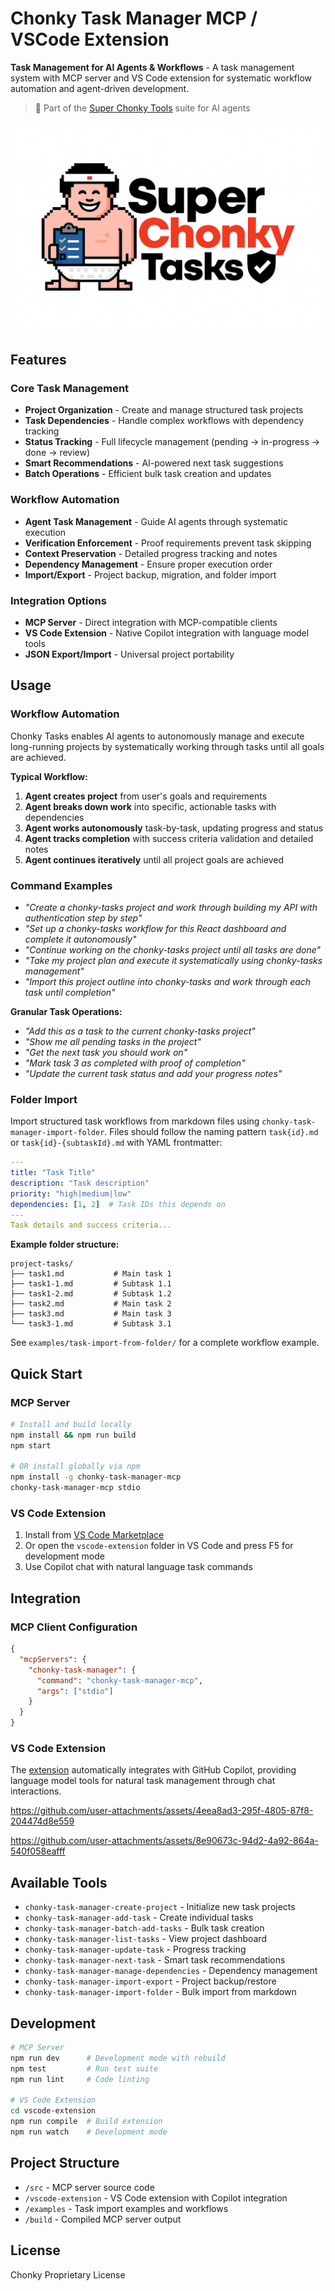 # Chonky Task Manager MCP / VSCode Extension

**Task Management for AI Agents & Workflows** - A task management system with MCP server and VS Code extension for systematic workflow automation and agent-driven development.

> 🚀 Part of the [Super Chonky Tools](https://github.com/tintinweb/vscode-chonky) suite for AI agents

![Chonky Logo](https://github.com/tintinweb/chonky-task-manager-mcp/raw/master/vscode-extension/img/superchonky-tasks.png)


## Features

### Core Task Management
- **Project Organization** - Create and manage structured task projects
- **Task Dependencies** - Handle complex workflows with dependency tracking
- **Status Tracking** - Full lifecycle management (pending → in-progress → done → review)
- **Smart Recommendations** - AI-powered next task suggestions
- **Batch Operations** - Efficient bulk task creation and updates

### Workflow Automation
- **Agent Task Management** - Guide AI agents through systematic execution
- **Verification Enforcement** - Proof requirements prevent task skipping
- **Context Preservation** - Detailed progress tracking and notes
- **Dependency Management** - Ensure proper execution order
- **Import/Export** - Project backup, migration, and folder import

### Integration Options
- **MCP Server** - Direct integration with MCP-compatible clients
- **VS Code Extension** - Native Copilot integration with language model tools
- **JSON Export/Import** - Universal project portability

## Usage

### Workflow Automation
Chonky Tasks enables AI agents to autonomously manage and execute long-running projects by systematically working through tasks until all goals are achieved.

**Typical Workflow:**
1. **Agent creates project** from user's goals and requirements
2. **Agent breaks down work** into specific, actionable tasks with dependencies  
3. **Agent works autonomously** task-by-task, updating progress and status
4. **Agent tracks completion** with success criteria validation and detailed notes
5. **Agent continues iteratively** until all project goals are achieved

### Command Examples
- *"Create a chonky-tasks project and work through building my API with authentication step by step"*
- *"Set up a chonky-tasks workflow for this React dashboard and complete it autonomously"*
- *"Continue working on the chonky-tasks project until all tasks are done"*
- *"Take my project plan and execute it systematically using chonky-tasks management"*
- *"Import this project outline into chonky-tasks and work through each task until completion"*

**Granular Task Operations:**
- *"Add this as a task to the current chonky-tasks project"*
- *"Show me all pending tasks in the project"*
- *"Get the next task you should work on"*
- *"Mark task 3 as completed with proof of completion"*
- *"Update the current task status and add your progress notes"*

### Folder Import
Import structured task workflows from markdown files using `chonky-task-manager-import-folder`. Files should follow the naming pattern `task{id}.md` or `task{id}-{subtaskId}.md` with YAML frontmatter:

```yaml
---
title: "Task Title"
description: "Task description"
priority: "high|medium|low"
dependencies: [1, 2]  # Task IDs this depends on
---
Task details and success criteria...
```

**Example folder structure:**
```
project-tasks/
├── task1.md           # Main task 1
├── task1-1.md         # Subtask 1.1
├── task1-2.md         # Subtask 1.2
├── task2.md           # Main task 2
├── task3.md           # Main task 3
└── task3-1.md         # Subtask 3.1
```

See `examples/task-import-from-folder/` for a complete workflow example.

## Quick Start

### MCP Server
```bash
# Install and build locally
npm install && npm run build
npm start

# OR install globally via npm
npm install -g chonky-task-manager-mcp
chonky-task-manager-mcp stdio
```

### VS Code Extension
1. Install from [VS Code Marketplace](https://marketplace.visualstudio.com/items?itemName=tintinweb.chonky-task-manager)
2. Or open the `vscode-extension` folder in VS Code and press F5 for development mode
3. Use Copilot chat with natural language task commands

## Integration

### MCP Client Configuration
```json
{
  "mcpServers": {
    "chonky-task-manager": {
      "command": "chonky-task-manager-mcp",
      "args": ["stdio"]
    }
  }
}
```

### VS Code Extension
The [extension](https://marketplace.visualstudio.com/items?itemName=tintinweb.chonky-task-manager) automatically integrates with GitHub Copilot, providing language model tools for natural task management through chat interactions.

https://github.com/user-attachments/assets/4eea8ad3-295f-4805-87f8-204474d8e559

https://github.com/user-attachments/assets/8e90673c-94d2-4a92-864a-540f058eafff


## Available Tools

- `chonky-task-manager-create-project` - Initialize new task projects
- `chonky-task-manager-add-task` - Create individual tasks
- `chonky-task-manager-batch-add-tasks` - Bulk task creation
- `chonky-task-manager-list-tasks` - View project dashboard
- `chonky-task-manager-update-task` - Progress tracking
- `chonky-task-manager-next-task` - Smart task recommendations
- `chonky-task-manager-manage-dependencies` - Dependency management
- `chonky-task-manager-import-export` - Project backup/restore
- `chonky-task-manager-import-folder` - Bulk import from markdown

## Development

```bash
# MCP Server
npm run dev      # Development mode with rebuild
npm test         # Run test suite
npm run lint     # Code linting

# VS Code Extension  
cd vscode-extension
npm run compile  # Build extension
npm run watch    # Development mode
```

## Project Structure

- `/src` - MCP server source code
- `/vscode-extension` - VS Code extension with Copilot integration
- `/examples` - Task import examples and workflows
- `/build` - Compiled MCP server output

## License

Chonky Proprietary License

